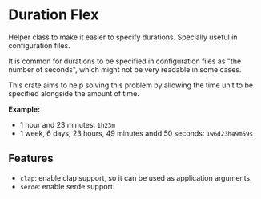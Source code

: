 # Duration Flex

Helper class to make it easier to specify durations. Specially useful in configuration files.

It is common for durations to be specified in configuration files as "the number of seconds", which might not be very readable in some cases.

This crate aims to help solving this problem by allowing the time unit to be specified alongside the amount of time.

**Example:**
- 1 hour and 23 minutes: `1h23m`
- 1 week, 6 days, 23 hours, 49 minutes andd 50 seconds: `1w6d23h49m59s`

## Features
- `clap`: enable clap support, so it can be used as application arguments.
- `serde`: enable serde support.